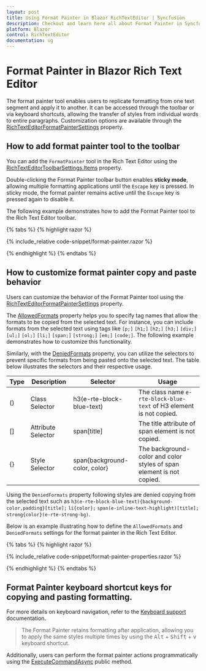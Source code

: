 ```yaml
---
layout: post
title: Using Format Painter in Blazor RichTextEditor | Syncfusion
description: Checkout and learn here all about Format Painter in Syncfusion Blazor Rich Text Editor component and more.
platform: Blazor
control: RichTextEditor
documentation: ug
---
```


# Format Painter in Blazor Rich Text Editor

The format painter tool enables users to replicate formatting from one text segment and apply it to another. It can be accessed through the toolbar or via keyboard shortcuts, allowing the transfer of styles from individual words to entire paragraphs. Customization options are available through the [RichTextEditorFormatPainterSettings](https://help.syncfusion.com/cr/blazor/Syncfusion.Blazor.RichTextEditor.RichTextEditorFormatPainterSettings.html) property.

## How to add format painter tool to the toolbar

You can add the `FormatPainter` tool in the Rich Text Editor using the [RichTextEditorToolbarSettings.Items](https://help.syncfusion.com/cr/blazor/Syncfusion.Blazor.RichTextEditor.RichTextEditorToolbarSettings.html#Syncfusion_Blazor_RichTextEditor_RichTextEditorToolbarSettings_Items) property.

Double-clicking the Format Painter toolbar button enables **sticky mode**, allowing multiple formatting applications until the `Escape` key is pressed. In sticky mode, the format painter remains active until the `Escape` key is pressed again to disable it.

The following example demonstrates how to add the Format Painter tool to the Rich Text Editor toolbar.

{% tabs %}
{% highlight razor %}

{% include_relative code-snippet/format-painter.razor %}

{% endhighlight %}
{% endtabs %}

## How to customize format painter copy and paste behavior

Users can customize the behavior of the Format Painter tool using the [RichTextEditorFormatPainterSettings](https://help.syncfusion.com/cr/blazor/Syncfusion.Blazor.html) property.

The [AllowedFormats](https://help.syncfusion.com/cr/blazor/Syncfusion.Blazor.RichTextEditor.RichTextEditorFormatPainterSettings.html#Syncfusion_Blazor_RichTextEditor_RichTextEditorFormatPainterSettings_AllowedFormats) property helps you to specify tag names that allow the formats to be copied from the selected text. For instance, you can include formats from the selected text using tags like `[p;]` `[h1;]` `[h2;]` `[h3;]` `[div;]` `[ul;]` `[ol;]` `[li;]` `[span;]` `[strong;]` `[em;]` `[code;]`. The following example demonstrates how to customize this functionality.

Similarly, with the [DeniedFormats](https://help.syncfusion.com/cr/blazor/Syncfusion.Blazor.RichTextEditor.RichTextEditorFormatPainterSettings.html#Syncfusion_Blazor_RichTextEditor_RichTextEditorFormatPainterSettings_DeniedFormats) property, you can utilize the selectors to prevent specific formats from being pasted onto the selected text. The table below illustrates the selectors and their respective usage.

| Type | Description        | Selector                           | Usage                                                              |
|------|--------------------|------------------------------------|--------------------------------------------------------------------|
| ()   | Class Selector     | h3(e-rte-block-blue-text)          | The class name `e-rte-block-blue-text` of H3 element is not copied. |
| []   | Attribute Selector | span[title]                        | The title attribute of span element is not copied.                 |
| {}   | Style Selector     | span{background-color, color}      | The background-color and color styles of span element is not copied. |

Using the `DeniedFormats` property following styles are denied copying from the selected text such as `h3(e-rte-block-blue-text){background-color,padding}[title];` `li{color};` `span(e-inline-text-highlight)[title];` `strong{color}(e-rte-strong-bg)`.

Below is an example illustrating how to define the `AllowedFormats` and `DeniedFormats` settings for the format painter in the Rich Text Editor.

{% tabs %}
{% highlight razor %}

{% include_relative code-snippet/format-painter-properties.razor %}

{% endhighlight %}
{% endtabs %}

## Format Painter keyboard shortcut keys for copying and pasting formatting.

For more details on keyboard navigation, refer to the [Keyboard support](https://blazor.syncfusion.com/documentation/rich-text-editor/keyboard-support) documentation.

> The Format Painter retains formatting after application, allowing you to apply the same styles multiple times by using the <kbd>Alt</kbd> + <kbd>Shift</kbd> + <kbd>v</kbd> keyboard shortcut.

Additionally, users can perform the format painter actions programmatically using the [ExecuteCommandAsync](https://help.syncfusion.com/cr/blazor/Syncfusion.Blazor.RichTextEditor.SfRichTextEditor.html#Syncfusion_Blazor_RichTextEditor_SfRichTextEditor_ExecuteCommandAsync_Syncfusion_Blazor_RichTextEditor_CommandName_Syncfusion_Blazor_RichTextEditor_FormatPainterParams_Syncfusion_Blazor_RichTextEditor_ExecuteCommandOption_) public method.
